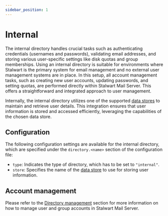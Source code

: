 ```yaml
---
sidebar_position: 1
---
```


# Internal

The internal directory handles crucial tasks such as authenticating credentials (usernames and passwords), validating email addresses, and storing various user-specific settings like disk quotas and group memberships. Using an internal directory is suitable for environments where Stalwart is the primary system for email management and no external user management systems are in place. In this setup, all account management tasks, such as creating new user accounts, updating passwords, and setting quotas, are performed directly within Stalwart Mail Server. This offers a straightforward and integrated approach to user management.

Internally, the internal directory utilizes one of the supported [data stores](/docs/storage/data) to maintain and retrieve user details. This integration ensures that user information is stored and accessed efficiently, leveraging the capabilities of the chosen data store.

## Configuration

The following configuration settings are available for the internal directory, which are specified under the `directory.<name>` section of the configuration file:

- `type`: Indicates the type of directory, which has to be set to `"internal"`.
- `store`: Specifies the name of the [data store](/docs/storage/data) to use for storing user information.

## Account management

Please refer to the [Directory management](/docs/management/directory/overview) section for more information on how to manage user and group accounts in Stalwart Mail Server.
